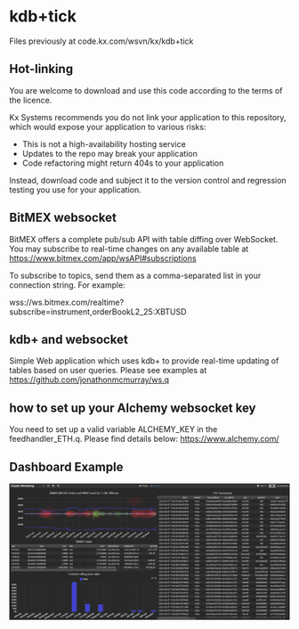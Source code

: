 # kdb+tick

Files previously at code.kx.com/wsvn/kx/kdb+tick


## Hot-linking

You are welcome to download and use this code according to the terms of the licence. 

Kx Systems recommends you do not link your application to this repository, 
which would expose your application to various risks:

- This is not a high-availability hosting service
- Updates to the repo may break your application 
- Code refactoring might return 404s to your application

Instead, download code and subject it to the version control and regression testing 
you use for your application.

## BitMEX websocket 
BitMEX offers a complete pub/sub API with table diffing over WebSocket. You may subscribe to real-time changes on any available table at https://www.bitmex.com/app/wsAPI#subscriptions

To subscribe to topics, send them as a comma-separated list in your connection string. For example:

wss://ws.bitmex.com/realtime?subscribe=instrument,orderBookL2_25:XBTUSD

## kdb+ and websocket 
Simple Web application which uses kdb+ to provide real-time updating of tables based on user queries. Please see examples at https://github.com/jonathonmcmurray/ws.q

## how to set up your Alchemy websocket key
You need to set up a valid variable ALCHEMY_KEY in the feedhandler_ETH.q. Please find details below: 
https://www.alchemy.com/


## Dashboard Example
![plot](./dashboard_demo.png)